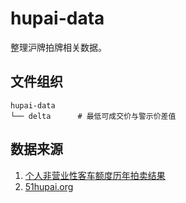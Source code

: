 # hupai-data

整理沪牌拍牌相关数据。


## 文件组织

```
hupai-data
└── delta      # 最低可成交价与警示价差值
```


## 数据来源

1. [个人非营业性客车额度历年拍卖结果](http://www.alltobid.com/contents/16/71.html)
2. [51hupai.org](http://51hupai.org/data)
